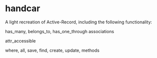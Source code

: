 handcar
=======

A light recreation of Active-Record, including the following functionality: 

has_many, belongs_to, has_one_through associations

attr_accessible

where, all, save, find, create, update, methods
